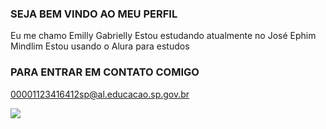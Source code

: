 ### SEJA BEM VINDO AO MEU PERFIL

 Eu me chamo Emilly Gabrielly
 Estou estudando atualmente no José Ephim Mindlim
 Estou usando o Alura para estudos 

 ### PARA ENTRAR EM CONTATO COMIGO
 00001123416412sp@al.educacao.sp.gov.br

 ![](https://media.tenor.com/6xWQhMn23P0AAAAM/infinite-loop-anime-girl.gif)
